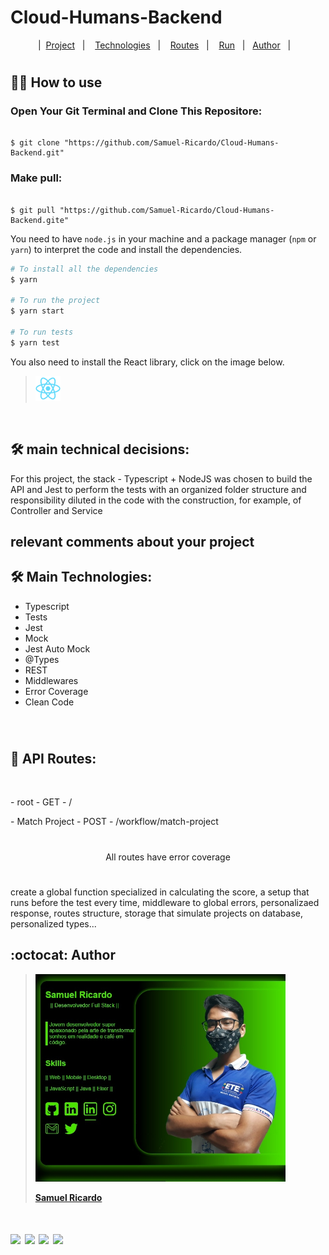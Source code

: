 # Cloud-Humans-Backend

<p align="center">
   |&nbsp;
  <a href="#project">Project</a>&nbsp;&nbsp;&nbsp;|&nbsp;&nbsp;&nbsp;
  <a href="#techs">Technologies</a>&nbsp;&nbsp;&nbsp;|&nbsp;&nbsp;&nbsp;
   <a href="#routes">Routes</a>&nbsp;&nbsp;&nbsp;|&nbsp;&nbsp;&nbsp;
  <a href="#run-project">Run</a>&nbsp;&nbsp;&nbsp;|&nbsp;&nbsp;
  <a href="#author">Author</a>&nbsp;&nbsp;&nbsp;|&nbsp;&nbsp;&nbsp;
</p>

#




<h2 id='run-project'> 👨‍💻 How to use </h2>


### Open Your Git Terminal and Clone This Repositore:

  ```git
  
  $ git clone "https://github.com/Samuel-Ricardo/Cloud-Humans-Backend.git"
  
  ```
  
### Make pull:

  ```git
  
  $ git pull "https://github.com/Samuel-Ricardo/Cloud-Humans-Backend.gite"
  
  ```
	
You need to have `node.js` in your machine and a package manager (`npm` or `yarn`) to interpret the code and install the dependencies.

```bash
# To install all the dependencies
$ yarn

# To run the project
$ yarn start

# To run tests
$ yarn test
```

You also need to install the React library, click on the image below.

 > <a href='https://reactjs.org/docs/create-a-new-react-app.html'> <img width='40px' src='https://raw.githubusercontent.com/devicons/devicon/master/icons/react/react-original.svg'> </a>


</br>

<h2>
  🛠 main technical decisions:
</h2>

<p align="justfy">
	For this project, the stack - Typescript + NodeJS was chosen to build the API and Jest to perform the tests with an organized folder structure and responsibility diluted in the code with the construction, for example, of Controller and Service
</p>
   
<h2 id="project">
  relevant comments about your project
</h2>

<h2 id="techs">
  🛠 Main Technologies:
</h2>

- Typescript
- Tests
- Jest
- Mock
- Jest Auto Mock
- @Types
- REST
- Middlewares
- Error Coverage
- Clean Code

<br/>

#
   <p id="routes"/>
   
##  :construction: API Routes:  

</br>

<p>   - root - GET - / </p>
<p>   - Match Project - POST - /workflow/match-project </p>

#

<p align="center">
	All routes have error coverage
</p>

#

<p align="justfy">
	create a global function specialized in calculating the score, a setup that runs before the test every time, middleware to global errors, personalizaed response, routes structure, storage that simulate projects on database, personalized types...
</p>

	
<h2 id='author'> :octocat: Author </h2>

 > <a href='https://www.linkedin.com/in/samuel-ricardo/'> <img width='400px' src='https://github.com/Samuel-Ricardo/BioMisa-Site/blob/master/readme_files/Samuel-Card.jpeg'> </br> <p><b>   Samuel Ricardo</b></p> </a>


<h1>
  <a herf='https://github.com/Samuel-Ricardo'>
    <img src='https://img.shields.io/static/v1?label=&message=Samuel%20Ricardo&color=black&style=for-the-badge&logo=GITHUB'> 
  </a>
  
  <a herf='https://www.instagram.com/samuel_ricardo.ex/'>
    <img src='https://img.shields.io/static/v1?label=&message=Samuel.ex&color=black&style=for-the-badge&logo=instagram'> 
  </a>
  
  <a herf='https://twitter.com/SamuelR84144340'>
    <img src='https://img.shields.io/static/v1?label=&message=Samuel%20Ricardo&color=black&style=for-the-badge&logo=twitter'> 
  </a>
  
   <a herf='https://www.linkedin.com/in/samuel-ricardo/'>
    <img src='https://img.shields.io/static/v1?label=&message=Samuel%20Ricardo&color=black&style=for-the-badge&logo=LinkedIn'> 
  </a>
</h1>
